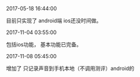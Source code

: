
2017-05-18 16:44:00

目前只实现了 android端 ios还没时间做。

2017-11-04 03:55:00

包括ios功能， 基本功能已完备。

2017-11-08 05:45:00

增加了 只记录声音到手机本地（不调用测评）android的
